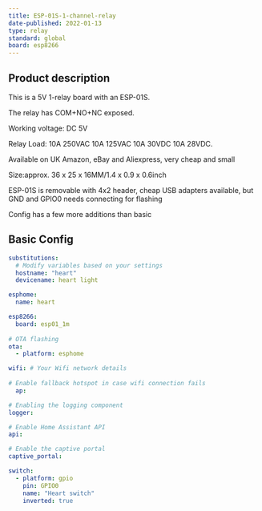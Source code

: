 ```yaml
---
title: ESP-01S-1-channel-relay
date-published: 2022-01-13
type: relay
standard: global
board: esp8266
---
```


## Product description

This is a 5V 1-relay board with an ESP-01S.

The relay has COM+NO+NC exposed.

Working voltage: DC 5V

Relay Load: 10A 250VAC 10A 125VAC 10A 30VDC 10A 28VDC.

Available on UK Amazon, eBay and Aliexpress, very cheap and small

Size:approx. 36 x 25 x 16MM/1.4 x 0.9 x 0.6inch

ESP-01S is removable with 4x2 header, cheap USB adapters available, but GND and GPIO0 needs connecting for flashing

Config has a few more additions than basic

## Basic Config

```yaml
substitutions:
  # Modify variables based on your settings
  hostname: "heart"
  devicename: heart light

esphome:
  name: heart

esp8266:
  board: esp01_1m
  
# OTA flashing
ota:
  - platform: esphome

wifi: # Your Wifi network details
  
# Enable fallback hotspot in case wifi connection fails  
  ap:

# Enabling the logging component
logger:

# Enable Home Assistant API
api:

# Enable the captive portal
captive_portal:

switch:
  - platform: gpio
    pin: GPIO0
    name: "Heart switch"
    inverted: true

```
